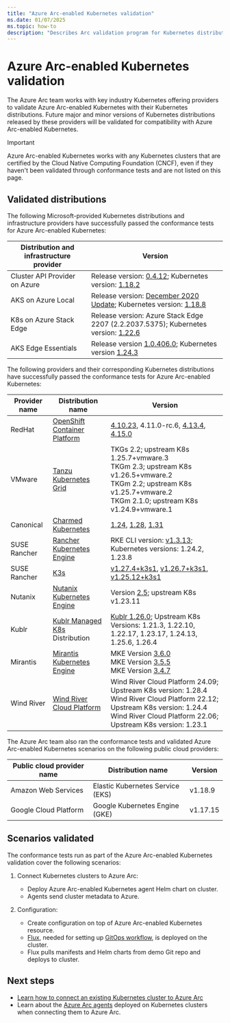 ```yaml
---
title: "Azure Arc-enabled Kubernetes validation"
ms.date: 01/07/2025
ms.topic: how-to
description: "Describes Arc validation program for Kubernetes distributions"
---
```


# Azure Arc-enabled Kubernetes validation

The Azure Arc team works with key industry Kubernetes offering providers to validate Azure Arc-enabled Kubernetes with their Kubernetes distributions. Future major and minor versions of Kubernetes distributions released by these providers will be validated for compatibility with Azure Arc-enabled Kubernetes.

> [!IMPORTANT]
> Azure Arc-enabled Kubernetes works with any Kubernetes clusters that are certified by the Cloud Native Computing Foundation (CNCF), even if they haven't been validated through conformance tests and are not listed on this page.

## Validated distributions

The following Microsoft-provided Kubernetes distributions and infrastructure providers have successfully passed the conformance tests for Azure Arc-enabled Kubernetes:

| Distribution and infrastructure provider | Version |
| ---------------------------------------- | ------- |
| Cluster API Provider on Azure            | Release version: [0.4.12](https://github.com/kubernetes-sigs/cluster-api-provider-azure/releases/tag/v0.4.12); Kubernetes version: [1.18.2](https://github.com/kubernetes/kubernetes/releases/tag/v1.18.2) |
| AKS on Azure Local                   | Release version: [December 2020 Update](https://github.com/Azure/aks-hci/releases/tag/AKS-HCI-2012); Kubernetes version: [1.18.8](https://github.com/kubernetes/kubernetes/releases/tag/v1.18.8) |
| K8s on Azure Stack Edge                  | Release version: Azure Stack Edge 2207 (2.2.2037.5375); Kubernetes version: [1.22.6](https://github.com/kubernetes/kubernetes/releases/tag/v1.22.6) |
| AKS Edge Essentials                  | Release version [1.0.406.0]( https://github.com/Azure/AKS-Edge/releases/tag/1.0.406.0); Kubernetes version [1.24.3](https://github.com/kubernetes/kubernetes/releases/tag/v1.24.3) |

The following providers and their corresponding Kubernetes distributions have successfully passed the conformance tests for Azure Arc-enabled Kubernetes:

| Provider name | Distribution name | Version |
| ------------ | ----------------- | ------- |
| RedHat       | [OpenShift Container Platform](https://www.openshift.com/products/container-platform) |[4.10.23](https://docs.openshift.com/container-platform/4.10/release_notes/ocp-4-10-release-notes.html), 4.11.0-rc.6, [4.13.4](https://docs.openshift.com/container-platform/4.13/release_notes/ocp-4-13-release-notes.html), [4.15.0](https://docs.openshift.com/container-platform/4.15/release_notes/ocp-4-15-release-notes.html)|
| VMware       | [Tanzu Kubernetes Grid](https://tanzu.vmware.com/kubernetes-grid) |TKGs 2.2; upstream K8s 1.25.7+vmware.3<br>TKGm 2.3; upstream K8s v1.26.5+vmware.2<br>TKGm 2.2; upstream K8s v1.25.7+vmware.2 <br>TKGm 2.1.0; upstream K8s v1.24.9+vmware.1|
| Canonical    | [Charmed Kubernetes](https://ubuntu.com/kubernetes)|[1.24](https://ubuntu.com/kubernetes/docs/1.24/components), [1.28](https://ubuntu.com/kubernetes/docs/1.28/components), [1.31](https://ubuntu.com/kubernetes/docs/1.31/components)|
| SUSE Rancher      | [Rancher Kubernetes Engine](https://rancher.com/products/rke/) | RKE CLI version: [v1.3.13](https://github.com/rancher/rke/releases/tag/v1.3.13); Kubernetes versions: 1.24.2, 1.23.8  |
| SUSE Rancher      | [K3s](https://rancher.com/products/k3s/) | [v1.27.4+k3s1](https://github.com/k3s-io/k3s/releases/tag/v1.27.4%2Bk3s1), [v1.26.7+k3s1](https://github.com/k3s-io/k3s/releases/tag/v1.26.7%2Bk3s1), [v1.25.12+k3s1](https://github.com/k3s-io/k3s/releases/tag/v1.25.12%2Bk3s1)  |
| Nutanix      | [Nutanix Kubernetes Engine](https://www.nutanix.com/products/kubernetes-engine)    | Version [2.5](https://portal.nutanix.com/page/documents/details?targetId=Nutanix-Kubernetes-Engine-v2_5:Nutanix-Kubernetes-Engine-v2_5); upstream K8s v1.23.11 |
| Kublr	| [Kublr Managed K8s](https://kublr.com/managed-kubernetes/) Distribution |[Kublr 1.26.0](https://docs.kublr.com/releasenotes/1.26/release-1.26.0/); Upstream K8s Versions: 1.21.3, 1.22.10, 1.22.17, 1.23.17, 1.24.13, 1.25.6, 1.26.4 |
| Mirantis | [Mirantis Kubernetes Engine](https://www.mirantis.com/software/mirantis-kubernetes-engine/) | MKE Version [3.6.0](https://docs.mirantis.com/mke/3.6/release-notes/3-6-0.html) <br> MKE Version [3.5.5](https://docs.mirantis.com/mke/3.5/release-notes/3-5-5.html) <br> MKE Version [3.4.7](https://docs.mirantis.com/mke/3.4/release-notes/3-4-7.html) |
| Wind River | [Wind River Cloud Platform](https://www.windriver.com/studio/operator/cloud-platform) |Wind River Cloud Platform 24.09; Upstream K8s version: 1.28.4 <br>Wind River Cloud Platform 22.12; Upstream K8s version: 1.24.4 <br>Wind River Cloud Platform 22.06; Upstream K8s version: 1.23.1 |

The Azure Arc team also ran the conformance tests and validated Azure Arc-enabled Kubernetes scenarios on the following public cloud providers:

| Public cloud provider name | Distribution name | Version |
| -------------------------- | ----------------- | ------- |
| Amazon Web Services        | Elastic Kubernetes Service (EKS) | v1.18.9  |
| Google Cloud Platform      | Google Kubernetes Engine (GKE) | v1.17.15 |

## Scenarios validated

The conformance tests run as part of the Azure Arc-enabled Kubernetes validation cover the following scenarios:

1. Connect Kubernetes clusters to Azure Arc:
    * Deploy Azure Arc-enabled Kubernetes agent Helm chart on cluster.
    * Agents send cluster metadata to Azure.

2. Configuration:
    * Create configuration on top of Azure Arc-enabled Kubernetes resource.
    * [Flux](https://docs.fluxcd.io/), needed for setting up [GitOps workflow](tutorial-use-gitops-flux2.md), is deployed on the cluster.
    * Flux pulls manifests and Helm charts from demo Git repo and deploys to cluster.

## Next steps

* [Learn how to connect an existing Kubernetes cluster to Azure Arc](./quickstart-connect-cluster.md)
* Learn about the [Azure Arc agents](conceptual-agent-overview.md) deployed on Kubernetes clusters when connecting them to Azure Arc.





